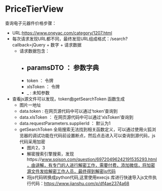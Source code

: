 # PriceTierView
查询电子元器件价格步骤：
 - URL:https://www.oneyac.com/category/1207.html
 - 每次请求发现URL都不同，最终发现URL组成格式：/search?callback=jQuery + 数字 + 请求数据
    - 请求数据包含：
        - paramsDTO ： 参数字典
            - 
        - token ： 令牌
        - xlsToken ： 令牌
        - _ : 未知参数
  - 查看js源文件可以发现，token由getSearchToken 函数生成
    - 图片一地址
    - data.token : 在网页源代码中可以通过‘token’查询到
    - data.xlsToken ： 在网页源代码中可以通过‘xlsToken’查询到
    - data.requestParameters.supplierId ： 默认为1
    - getSearchToken 全局搜索无法找到相关函数定义，可以通过使用火狐浏览器的调试功能在代码前设置断点，然后点击进入可以查询到源代码，js代码采用加密
        - 图片2，3
        - 解密搜索引擎搜索，发现https://www.sojson.com/question/69720496242191535293.html，由讲解，有专门的人进行解密工作，需要付费，添加微信，将加密源文件发给解密工作人员，最终得到解密js代码
        - 将js代码转换成python代码,这里使用execjs 库进行快速导入js文件执行代码：https://www.jianshu.com/p/df4ae2374a68
 
